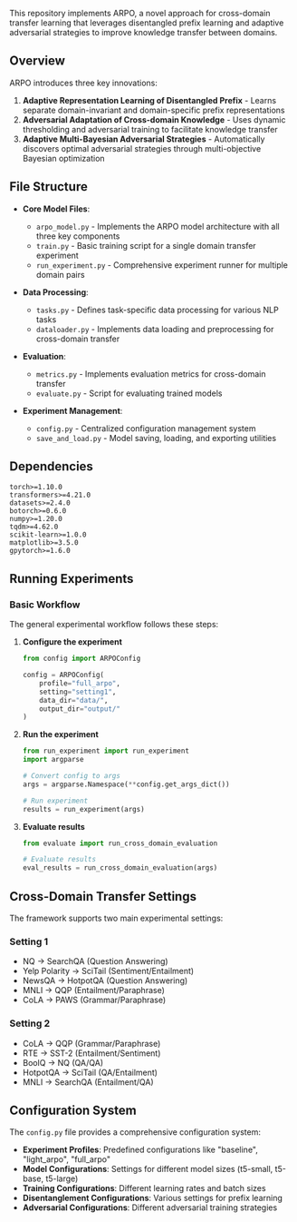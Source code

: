 This repository implements ARPO, a novel approach for cross-domain transfer learning that leverages disentangled prefix learning and adaptive adversarial strategies to improve knowledge transfer between domains.

## Overview
ARPO introduces three key innovations:
1. **Adaptive Representation Learning of Disentangled Prefix** - Learns separate domain-invariant and domain-specific prefix representations
2. **Adversarial Adaptation of Cross-domain Knowledge** - Uses dynamic thresholding and adversarial training to facilitate knowledge transfer
3. **Adaptive Multi-Bayesian Adversarial Strategies** - Automatically discovers optimal adversarial strategies through multi-objective Bayesian optimization

## File Structure

- **Core Model Files**:
  - `arpo_model.py` - Implements the ARPO model architecture with all three key components
  - `train.py` - Basic training script for a single domain transfer experiment
  - `run_experiment.py` - Comprehensive experiment runner for multiple domain pairs

- **Data Processing**:
  - `tasks.py` - Defines task-specific data processing for various NLP tasks
  - `dataloader.py` - Implements data loading and preprocessing for cross-domain transfer

- **Evaluation**:
  - `metrics.py` - Implements evaluation metrics for cross-domain transfer
  - `evaluate.py` - Script for evaluating trained models

- **Experiment Management**:
  - `config.py` - Centralized configuration management system
  - `save_and_load.py` - Model saving, loading, and exporting utilities

## Dependencies

```
torch>=1.10.0
transformers>=4.21.0
datasets>=2.4.0
botorch>=0.6.0
numpy>=1.20.0
tqdm>=4.62.0
scikit-learn>=1.0.0
matplotlib>=3.5.0
gpytorch>=1.6.0
```

## Running Experiments

### Basic Workflow

The general experimental workflow follows these steps:

1. **Configure the experiment**
   ```python
   from config import ARPOConfig

   config = ARPOConfig(
       profile="full_arpo",   
       setting="setting1",  
       data_dir="data/",   
       output_dir="output/"  
   )
   ```

2. **Run the experiment**
   ```python
   from run_experiment import run_experiment
   import argparse
   
   # Convert config to args
   args = argparse.Namespace(**config.get_args_dict())
   
   # Run experiment
   results = run_experiment(args)
   ```

3. **Evaluate results**
   ```python
   from evaluate import run_cross_domain_evaluation
   
   # Evaluate results
   eval_results = run_cross_domain_evaluation(args)
   ```

## Cross-Domain Transfer Settings

The framework supports two main experimental settings:

### Setting 1
- NQ → SearchQA (Question Answering)
- Yelp Polarity → SciTail (Sentiment/Entailment)
- NewsQA → HotpotQA (Question Answering)
- MNLI → QQP (Entailment/Paraphrase)
- CoLA → PAWS (Grammar/Paraphrase)

### Setting 2
- CoLA → QQP (Grammar/Paraphrase)
- RTE → SST-2 (Entailment/Sentiment)
- BoolQ → NQ (QA/QA)
- HotpotQA → SciTail (QA/Entailment)
- MNLI → SearchQA (Entailment/QA)

## Configuration System

The `config.py` file provides a comprehensive configuration system:

- **Experiment Profiles**: Predefined configurations like "baseline", "light_arpo", "full_arpo"
- **Model Configurations**: Settings for different model sizes (t5-small, t5-base, t5-large)
- **Training Configurations**: Different learning rates and batch sizes
- **Disentanglement Configurations**: Various settings for prefix learning
- **Adversarial Configurations**: Different adversarial training strategies